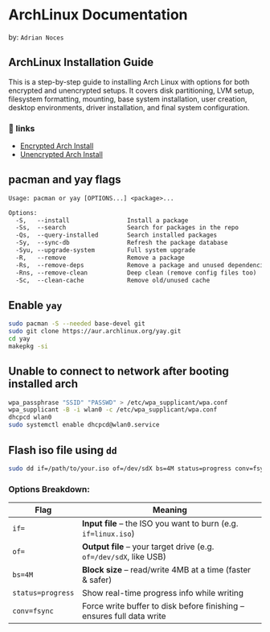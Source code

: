 # ArchLinux Documentation
by: `Adrian Noces`

## ArchLinux Installation Guide

This is a step-by-step guide to installing Arch Linux with options for both encrypted and unencrypted setups. It covers disk partitioning, LVM setup, filesystem formatting, mounting, base system installation, user creation, desktop environments, driver installation, and final system configuration.

### 📌 links
- [Encrypted Arch Install](https://github.com/NocesAdrian/Archlinux-Documentation/blob/main/encrypted%20arch.md)
- [Unencrypted Arch Install](https://github.com/NocesAdrian/Archlinux-Documentation/blob/main/unencrypted%20arch.md)

## pacman and yay flags
```txt
Usage: pacman or yay [OPTIONS...] <package>...

Options:
  -S,   --install                Install a package
  -Ss,  --search                 Search for packages in the repo
  -Qs,  --query-installed        Search installed packages
  -Sy,  --sync-db                Refresh the package database
  -Syu, --upgrade-system         Full system upgrade
  -R,   --remove                 Remove a package
  -Rs,  --remove-deps            Remove a package and unused dependencies
  -Rns, --remove-clean           Deep clean (remove config files too)
  -Sc,  --clean-cache            Remove old/unused cache
```

## Enable `yay`
```bash
sudo pacman -S --needed base-devel git
sudo git clone https://aur.archlinux.org/yay.git
cd yay
makepkg -si
```

## Unable to connect to network after booting installed arch
```bash
wpa_passphrase "SSID" "PASSWD" > /etc/wpa_supplicant/wpa.conf
wpa_supplicant -B -i wlan0 -c /etc/wpa_supplicant/wpa.conf
dhcpcd wlan0
sudo systemctl enable dhcpcd@wlan0.service
```

## Flash iso file using `dd`
```bash
sudo dd if=/path/to/your.iso of=/dev/sdX bs=4M status=progress conv=fsync
```

### Options Breakdown:
| Flag              | Meaning                                                               |
| ----------------- | --------------------------------------------------------------------- |
| `if=`             | **Input file** – the ISO you want to burn (e.g. `if=linux.iso`)       |
| `of=`             | **Output file** – your target drive (e.g. `of=/dev/sdX`, like USB)    |
| `bs=4M`           | **Block size** – read/write 4MB at a time (faster & safer)            |
| `status=progress` | Show real-time progress info while writing                            |
| `conv=fsync`      | Force write buffer to disk before finishing – ensures full data write |
